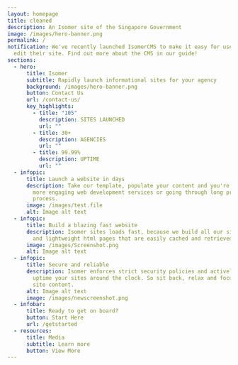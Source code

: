 ```yaml
---
layout: homepage
title: cleaned
description: An Isomer site of the Singapore Government
image: /images/hero-banner.png
permalink: /
notification: We've recently launched IsomerCMS to make it easy for users to
  edit their site. Find out more about the CMS in our guide!
sections:
  - hero:
      title: Isomer
      subtitle: Rapidly launch informational sites for your agency
      background: /images/hero-banner.png
      button: Contact Us
      url: /contact-us/
      key_highlights:
        - title: "105"
          description: SITES LAUNCHED
          url: ""
        - title: 30+
          description: AGENCIES
          url: ""
        - title: 99.99%
          description: UPTIME
          url: ""
  - infopic:
      title: Launch a website in days
      description: Take our template, populate your content and you're ready to go. No
        more engaging web development services or going through long procurement
        process.
      image: /images/test.file
      alt: Image alt text
  - infopic:
      title: Build a blazing fast website
      description: Isomer sites loads fast, because we build all our sites into simple
        and lightweight html pages that are easily cached and retrieved.
      image: /images/Screenshot.png
      alt: Image alt text
  - infopic:
      title: Secure and reliable
      description: Isomer enforces strict security policies and actively monitor the
        uptime your sites around the clock. So sit back, relax and focus on your
        site content.
      alt: Image alt text
      image: /images/newscreenshot.png
  - infobar:
      title: Ready to get on board?
      button: Start Here
      url: /getstarted
  - resources:
      title: Media
      subtitle: Learn more
      button: View More
---
```





















